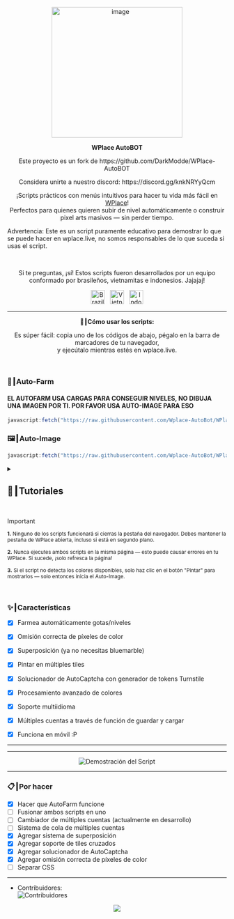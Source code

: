 <p align="center">
  <img width="300" height="300" alt="image" src="https://github.com/user-attachments/assets/92c38d55-37ef-4e88-bf24-9dba693fa0ab" />
</p>

<p align="center"><strong>WPlace AutoBOT</strong></p>
<p align="center">
Este proyecto es un fork de https://github.com/DarkModde/WPlace-AutoBOT
</p>
<p align="center">
  Considera unirte a nuestro discord: https://discord.gg/knkNRYyQcm
</p>
<p align="center">
  ¡Scripts prácticos con menús intuitivos para hacer tu vida más fácil en <a href="https://wplace.live" target="_blank">WPlace</a>!<br>
  Perfectos para quienes quieren subir de nivel automáticamente o construir pixel arts masivos — sin perder tiempo.
  
  Advertencia: Este es un script puramente educativo para demostrar lo que se puede hacer en wplace.live, no somos responsables de lo que suceda si usas el script.
</p>

<br>

<p align="center">
  Si te preguntas, ¡sí! Estos scripts fueron desarrollados por un equipo conformado por brasileños, vietnamitas e indonesios. Jajajaj!</strong></sub>
  <p align="center">
  <img src="https://cdn.jsdelivr.net/gh/hjnilsson/country-flags/svg/br.svg" alt="Brazil" width="32"/>
  &nbsp;
  <img src="https://cdn.jsdelivr.net/gh/hjnilsson/country-flags/svg/vn.svg" alt="Vietnam" width="32"/>
  &nbsp;
  <img src="https://cdn.jsdelivr.net/gh/hjnilsson/country-flags/svg/id.svg" alt="Indonesia" width="32"/>
</p>
</p>

---

<p align="center"><strong>🚀┃Cómo usar los scripts:</strong></p>

<p align="center">
  Es súper fácil: copia uno de los códigos de abajo, pégalo en la barra de marcadores de tu navegador,<br>
  y ejecútalo mientras estés en wplace.live.
</p>

<br>

### 🎯┃Auto-Farm
#### EL AUTOFARM USA CARGAS PARA CONSEGUIR NIVELES, NO DIBUJA UNA IMAGEN POR TI. POR FAVOR USA AUTO-IMAGE PARA ESO
```js
javascript:fetch("https://raw.githubusercontent.com/Wplace-AutoBot/WPlace-AutoBOT/refs/heads/main/Auto-Farm.js").then(t=>t.text()).then(eval);
```

### 🖼️┃Auto-Image

```js
javascript:fetch("https://raw.githubusercontent.com/Wplace-AutoBot/WPlace-AutoBOT/refs/heads/main/Auto-Image.js").then(t=>t.text()).then(eval);
```

<details>
  <summary><h2>📖┃Tutoriales</h2></summary>

---

![Parte 1](https://i.imgur.com/yneG5if.png)

---

![Parte 2](https://i.imgur.com/ZRpU0wZ.png)

---

![Parte 3](https://i.imgur.com/lfjfcEw.png)

</details>


<br>

> [!IMPORTANT]
> <p><sub><strong>1.</strong> Ninguno de los scripts funcionará si cierras la pestaña del navegador. Debes mantener la pestaña de WPlace abierta, incluso si está en segundo plano.</sub></p>
> <p><sub><strong>2.</strong> Nunca ejecutes ambos scripts en la misma página — esto puede causar errores en tu WPlace. Si sucede, ¡solo refresca la página!</sub></p>
> <p><sub><strong>3.</strong> Si el script no detecta los colores disponibles, solo haz clic en el botón "Pintar" para mostrarlos — solo entonces inicia el Auto-Image.</sub></p>

<br>

### ✨┃Características

- [x] Farmea automáticamente gotas/niveles
- [x] Omisión correcta de píxeles de color
- [x] Superposición (ya no necesitas bluemarble)
- [x] Pintar en múltiples tiles
- [x] Solucionador de AutoCaptcha con generador de tokens Turnstile
- [x] Procesamiento avanzado de colores
- [x] Soporte multiidioma
- [x] Múltiples cuentas a través de función de guardar y cargar
- [x] Funciona en móvil :P


---


---

<p align="center">
  <img src="https://i.imgur.com/lyNQUsY.png" alt="Demostración del Script"/>
</p>

---

### 📋┃Por hacer

- [x] Hacer que AutoFarm funcione
- [ ] Fusionar ambos scripts en uno
- [ ] Cambiador de múltiples cuentas (actualmente en desarrollo)
- [ ] Sistema de cola de múltiples cuentas
- [x] Agregar sistema de superposición
- [x] Agregar soporte de tiles cruzados
- [x] Agregar solucionador de AutoCaptcha
- [x] Agregar omisión correcta de píxeles de color
- [ ] Separar CSS

---

- Contribuidores:  
  <img src="https://contrib.rocks/image?repo=Wplace-AutoBot/WPlace-AutoBOT" alt="Contribuidores" />


<p align="center">
  <a href="#"><img src="https://komarev.com/ghpvc/?username=WPlace-AutoBOT&style=for-the-badge&label=Vistas:&color=gray"/></a>
</p>
